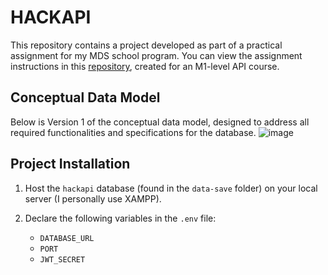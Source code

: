 # HACKAPI

This repository contains a project developed as part of a practical assignment for my MDS school program. You can view
the assignment instructions in this [repository](https://github.com/kevinniel/M1-MDS-2425-API), created for an M1-level
API course.

## Conceptual Data Model

Below is Version 1 of the conceptual data model, designed to address all required functionalities and specifications for
the database.
![image](https://github.com/user-attachments/assets/f9bbe655-2f52-4d2d-bbf1-70066698c93d)

## Project Installation

1. Host the `hackapi` database (found in the `data-save` folder) on your local server (I personally use XAMPP).

2. Declare the following variables in the `.env` file:
    - `DATABASE_URL`
    - `PORT`
    - `JWT_SECRET`
